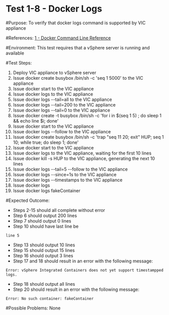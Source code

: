 Test 1-8 - Docker Logs
=======

#Purpose:
To verify that docker logs command is supported by VIC appliance

#References:
[1 - Docker Command Line Reference](https://docs.docker.com/engine/reference/commandline/logs/)

#Environment:
This test requires that a vSphere server is running and available

#Test Steps:
1. Deploy VIC appliance to vSphere server
2. Issue docker create busybox /bin/sh -c 'seq 1 5000' to the VIC appliance
3. Issue docker start <containerID> to the VIC appliance
4. Issue docker logs <containerID> to the VIC appliance
5. Issue docker logs --tail=all <containerID> to the VIC appliance
6. Issue docker logs --tail=200 <containerID> to the VIC appliance
7. Issue docker logs --tail=0 <containerID> to the VIC appliance
8. Issue docker create -t busybox /bin/sh -c 'for i in $(seq 1 5) ; do sleep 1 && echo line $i; done'
9. Issue docker start <containerID> to the VIC appliance
10. Issue docker logs --follow <containerID> to the VIC appliance
11. Issue docker create busybox /bin/sh -c 'trap "seq 11 20; exit" HUP; seq 1 10; while true; do sleep 1; done'
12. Issue docker start <containerID> to the VIC appliance
13. Issue docker logs <containerID> to the VIC appliance, waiting for the first 10 lines
14. Issue docker kill -s HUP <containerID> to the VIC appliance, generating the next 10 lines
15. Issue docker logs --tail=5 --follow <containerID> to the VIC appliance
16. Issue docker logs --since=1s <containerID> to the VIC appliance
17. Issue docker logs --timestamps <containerID> to the VIC appliance
18. Issue docker logs
19. Issue docker logs fakeContainer

#Expected Outcome:
* Steps 2-15 should all complete without error
* Step 6 should output 200 lines
* Step 7 should output 0 lines
* Step 10 should have last line be
```
line 5
```
* Step 13 should output 10 lines
* Step 15 should output 15 lines
* Step 16 should output 3 lines
* Step 17 and 18 should result in an error with the following message:
```
Error: vSphere Integrated Containers does not yet support timestampped logs.
```
* Step 18 should output all lines
* Step 20 should result in an error with the following message:
```
Error: No such container: fakeContainer
```

#Possible Problems:
None
